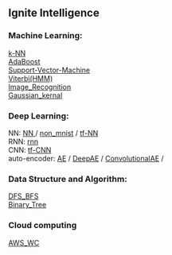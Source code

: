 ## Ignite Intelligence


  ### Machine Learning:
  
  <a href="https://github.com/kUNQIjIANG/siX/blob/master/MachineLearning/k-NN.ipynb">k-NN</a> <br />
  [AdaBoost](https://github.com/kUNQIjIANG/siX/blob/master/MachineLearning/AdaBoost.py) <br />
  [Support-Vector-Machine](https://github.com/kUNQIjIANG/siX/blob/master/MachineLearning/SVM.ipynb) <br />
  [Viterbi(HMM)](https://github.com/kUNQIjIANG/siX/blob/master/MachineLearning/Viterbi_Algorithm.ipynb) <br />
  [Image_Recognition](https://github.com/kUNQIjIANG/siX/blob/master/MachineLearning/apple_Recognition.ipynb) <br />
  [Gaussian_kernal](https://github.com/kUNQIjIANG/siX/blob/master/MachineLearning/Gaussian_kernal.ipynb) <br />

  
  ### Deep Learning:
  
  NN: 
  <a href="https://github.com/kUNQIjIANG/siX/blob/master/DeepLearning/NN.py">NN </a>
  / [non_mnist](https://github.com/kUNQIjIANG/siX/blob/master/DeepLearning/non_mnist.py)
  / [tf-NN](https://github.com/kUNQIjIANG/siX/blob/master/DeepLearning/tf_NN.py) <br />
  RNN: [rnn](https://github.com/kUNQIjIANG/siX/blob/master/DeepLearning/stock_RNN.ipynb) <br />
  CNN: [tf-CNN](https://github.com/kUNQIjIANG/siX/blob/master/DeepLearning/tf_CNN.py) <br />
  auto-encoder: [AE](https://github.com/kUNQIjIANG/siX/blob/master/DeepLearning/AE_keras.py) /
                [DeepAE](https://github.com/kUNQIjIANG/siX/blob/master/DeepLearning/DAE_keras.py) /
                [ConvolutionalAE](https://github.com/kUNQIjIANG/siX/blob/master/DeepLearning/CAE_keras.py) /
  
  ### Data Structure and Algorithm: 
  
  [DFS_BFS](https://github.com/kUNQIjIANG/siX/blob/master/Data%20structure%20and%20Algorithm/FS_Tree.py) <br />
  [Binary_Tree](https://github.com/kUNQIjIANG/siX/blob/master/Data%20structure%20and%20Algorithm/BinarySearchTree.py) <br />
  
  ### Cloud computing
  
  [AWS_WC](https://github.com/kUNQIjIANG/siX/tree/master/CloudComputing) <br />

  
  
  

